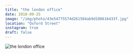 ```yaml
---
title: "the london office"
date: 2018-09-25
image: "/img/photo/43e54775574d261504ab9d108616433f.jpg"
location: "Oxford Street"
instagram: true
draft: false
---
```


![the london office](/img/photo/43e54775574d261504ab9d108616433f.jpg)
